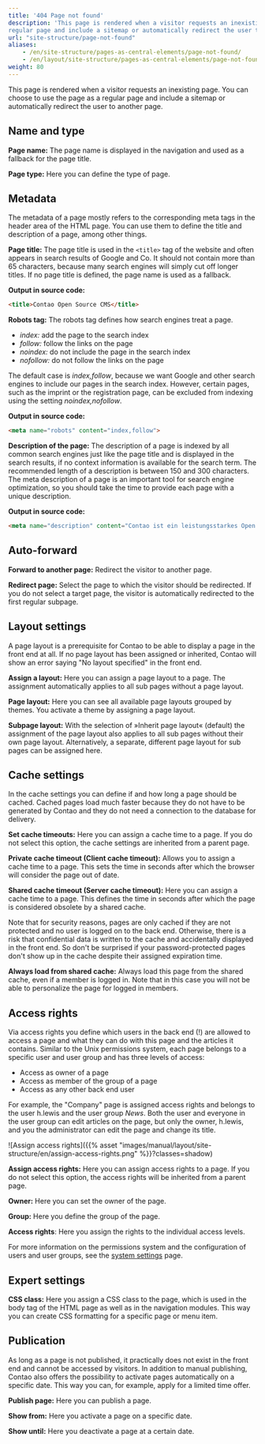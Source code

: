 ```yaml
---
title: '404 Page not found'
description: 'This page is rendered when a visitor requests an inexisting page. You can choose to use the page as a 
regular page and include a sitemap or automatically redirect the user to another page.'
url: "site-structure/page-not-found"
aliases:
    - /en/site-structure/pages-as-central-elements/page-not-found/
    - /en/layout/site-structure/pages-as-central-elements/page-not-found/
weight: 80
---
```



This page is rendered when a visitor requests an inexisting page. You can choose to use the page as a regular page and 
include a sitemap or automatically redirect the user to another page.


## Name and type

**Page name:** The page name is displayed in the navigation and used as a fallback for the page title.

**Page type:** Here you can define the type of page.


## Metadata

The metadata of a page mostly refers to the corresponding meta tags in the header area of the HTML page. You can use 
them to define the title and description of a page, among other things.

**Page title:** The page title is used in the `<title>` tag of the website and often appears in search results of 
Google and Co. It should not contain more than 65 characters, because many search engines will simply cut off longer 
titles. If no page title is defined, the page name is used as a fallback.

**Output in source code:**
```html
<title>Contao Open Source CMS</title>
```

**Robots tag:** The robots tag defines how search engines treat a page.

- *index:* add the page to the search index
- *follow:* follow the links on the page
- *noindex:* do not include the page in the search index
- *nofollow:* do not follow the links on the page

The default case is *index,follow*, because we want Google and other search engines to include our pages in the search
index. However, certain pages, such as the imprint or the registration page, can be excluded from indexing using the
setting *noindex,nofollow*.

**Output in source code:**
```html
<meta name="robots" content="index,follow">
```

**Description of the page:** The description of a page is indexed by all common search engines just like the page title
and is displayed in the search results, if no context information is available for the search term. The recommended
length of a description is between 150 and 300 characters. The meta description of a page is an important tool for
search engine optimization, so you should take the time to provide each page with a unique description.

**Output in source code:**
```html
<meta name="description" content="Contao ist ein leistungsstarkes Open Source CMS, mit dem du professionelle Webseiten und skalierbare Webanwendungen erstellen kannst.">
```


## Auto-forward

**Forward to another page:** Redirect the visitor to another page.

**Redirect page:** Select the page to which the visitor should be redirected. If you do not select a target page, the 
visitor is automatically redirected to the first regular subpage.


## Layout settings

A page layout is a prerequisite for Contao to be able to display a page in the front end at all. If no page layout has
been assigned or inherited, Contao will show an error saying "No layout specified" in the front end.

**Assign a layout:** Here you can assign a page layout to a page. The assignment automatically applies to all sub pages
without a page layout.

**Page layout:** Here you can see all available page layouts grouped by themes. You activate a theme by assigning a
page layout.

**Subpage layout:** With the selection of »Inherit page layout« (default) the assignment of the
page layout also applies to all sub pages without their own page layout. Alternatively, a separate, different page layout
for sub pages can be assigned here.


## Cache settings

In the cache settings you can define if and how long a page should be cached. Cached pages load much faster because
they do not have to be generated by Contao and they do not need a connection to the database for delivery.

**Set cache timeouts:** Here you can assign a cache time to a page. If you do not select this option, the cache settings
are inherited from a parent page.

**Private cache timeout (Client cache timeout):** Allows you to assign a cache time to a page. This sets the time in
seconds after which the browser will consider the page out of date.

**Shared cache  timeout (Server cache timeout):** Here you can assign a cache time to a page. This defines the time in
seconds after which the page is considered obsolete by a shared cache.

Note that for security reasons, pages are only cached if they are not protected and no user is logged on to the
back end. Otherwise, there is a risk that confidential data is written to the cache and accidentally displayed in the
front end. So don't be surprised if your password-protected pages don't show up in the cache despite their assigned
expiration time.

**Always load from shared cache:** Always load this page from the shared cache, even if a member is logged in. Note 
that in this case you will not be able to personalize the page for logged in members.


## Access rights

Via access rights you define which users in the back end (!) are allowed to access a page and what they can do with this
page and the articles it contains. Similar to the Unix permissions system, each page belongs to a specific user and
user group and has three levels of access:

- Access as owner of a page
- Access as member of the group of a page
- Access as any other back end user

For example, the "Company" page is assigned access rights and belongs to the user h.lewis and the user group _News_.
Both the user and everyone in the user group can edit articles on the page, but only the owner, h.lewis, and you the
administrator can edit the page and change its title.

![Assign access rights]({{% asset "images/manual/layout/site-structure/en/assign-access-rights.png" %}}?classes=shadow)

**Assign access rights:** Here you can assign access rights to a page. If you do not select this option, the access
rights will be inherited from a parent page.

**Owner:** Here you can set the owner of the page.

**Group:** Here you define the group of the page.

**Access rights**: Here you assign the rights to the individual access levels.

For more information on the permissions system and the configuration of users and user groups, see the
[system settings](/en/system/settings/) page.


## Expert settings

**CSS class:** Here you assign a CSS class to the page, which is used in the body tag of the HTML page as well as in
the navigation modules. This way you can create CSS formatting for a specific page or menu item.


## Publication

As long as a page is not published, it practically does not exist in the front end and cannot be accessed by visitors.
In addition to manual publishing, Contao also offers the possibility to activate pages automatically on a specific
date. This way you can, for example, apply for a limited time offer.

**Publish page:** Here you can publish a page.

**Show from:** Here you activate a page on a specific date.

**Show until:** Here you deactivate a page at a certain date.

